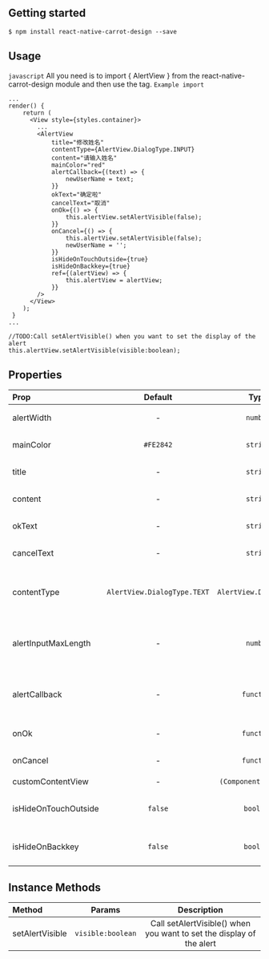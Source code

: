 ## Getting started

`$ npm install react-native-carrot-design --save`

## Usage
`javascript`
All you need is to import { AlertView } from the react-native-carrot-design module and then use the tag.
`Example import`

```
...
render() {
    return (
      <View style={styles.container}>
        ...
        <AlertView
            title="修改姓名"
            contentType={AlertView.DialogType.INPUT}
            content="请输入姓名"
            mainColor="red"
            alertCallback={(text) => {
                newUserName = text;
            }}
            okText="确定啦"
            cancelText="取消"
            onOk={() => {
                this.alertView.setAlertVisible(false);
            }}
            onCancel={() => {
                this.alertView.setAlertVisible(false);
                newUserName = '';
            }}
            isHideOnTouchOutside={true}
            isHideOnBackkey={true}
            ref={(alertView) => {
                this.alertView = alertView;
            }}
        />
      </View>
    );
 }
...
```
```
//TODO:Call setAlertVisible() when you want to set the display of the alert
this.alertView.setAlertVisible(visible:boolean);
```

## Properties

| Prop   | Default  | Type | Description | Required|
| :------------ |:---------------:| :---------------:|  :---------------:|:-----|
| alertWidth | - | `number` | 设置弹窗宽度 |  `false` |
| mainColor | `#FE2842` | `string` | 设置确认按钮颜色 |  `false` |
| title | - | `string` | 设置标题文案 |  `false `|
| content | - | `string` | 设置内容区域文案 |  `false `|
| okText | - | `string` | 设置确认按钮文案 |  `false `|
| cancelText | - | `string` | 设置取消按钮文案 |  `false `|
| contentType | `AlertView.DialogType.TEXT` | `AlertView.DialogType` | 设置内容区域类型,暂分为输入框和文本类型 |  `false `|
| alertInputMaxLength | - | `number` | 如果为输入类型,可控制输入最大长度 |  `false` |
| alertCallback | - | `function` | 如果为输入类型,可获取input回调的文案 |  `false `|
| onOk | - | `function` | 确认按钮点击事件 |  `false `|
| onCancel | - | `function` | 取消按钮点击事件 |  `false `|
| customContentView | - | `(Component)function` | 自定义view |  `false `|
| isHideOnTouchOutside | `false` | `boolean` | 点击空白区域是否可以隐藏alert  |  `false `|
| isHideOnBackkey | `false` | `boolean` | 点击back键是否隐藏alert  |  `false `|

## Instance Methods

| Method  | Params  | Description |
| :------------ |:---------------:| :---------------:|
| setAlertVisible | `visible:boolean` |Call setAlertVisible() when you want to set the display of the alert |
